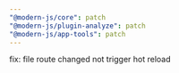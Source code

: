 ```yaml
---
"@modern-js/core": patch
"@modern-js/plugin-analyze": patch
"@modern-js/app-tools": patch
---
```


fix: file route changed not trigger hot reload
